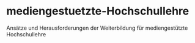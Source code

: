 # mediengestuetzte-Hochschullehre
Ansätze und Herausforderungen der Weiterbildung für mediengestützte Hochschullehre
